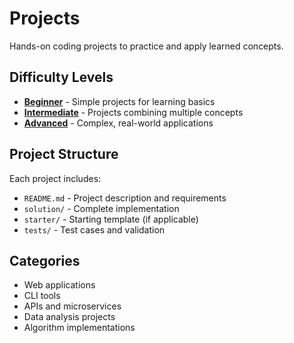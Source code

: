 # Projects

Hands-on coding projects to practice and apply learned concepts.

## Difficulty Levels

- **[Beginner](./beginner/)** - Simple projects for learning basics
- **[Intermediate](./intermediate/)** - Projects combining multiple concepts
- **[Advanced](./advanced/)** - Complex, real-world applications

## Project Structure

Each project includes:
- `README.md` - Project description and requirements
- `solution/` - Complete implementation
- `starter/` - Starting template (if applicable)
- `tests/` - Test cases and validation

## Categories

- Web applications
- CLI tools
- APIs and microservices
- Data analysis projects
- Algorithm implementations